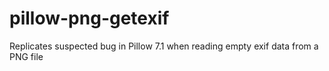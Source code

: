# pillow-png-getexif
Replicates suspected bug in Pillow 7.1 when reading empty exif data from a PNG file
